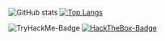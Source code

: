 ![GitHub stats](https://github-readme-stats-rampant.vercel.app/api?username=rampantspark&show_icons=true&theme=synthwave&count_private=true)
[![Top Langs](https://github-readme-stats-rampant.vercel.app/api/top-langs/?username=rampantspark&theme=synthwave&langs_count=4&hide=css,asp.net,html,scss,shell,typescript,glsl,haxe,meson,php,javascript)](https://github.com/anuraghazra/github-readme-stats)

![TryHackMe-Badge](https://tryhackme-badges.s3.amazonaws.com/rampantspark.png)
[![HackTheBox-Badge](http://www.hackthebox.eu/badge/image/1265623)](https://www.hackthebox.eu/home/users/profile/1265623)

